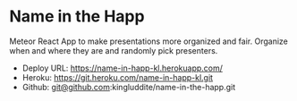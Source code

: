 # Name in the Happ
Meteor React App to make presentations more organized and fair. Organize when and where they are and randomly pick presenters.

* Deploy URL: https://name-in-happ-kl.herokuapp.com/
* Heroku: https://git.heroku.com/name-in-happ-kl.git
* Github: git@github.com:kingluddite/name-in-the-happ.git
